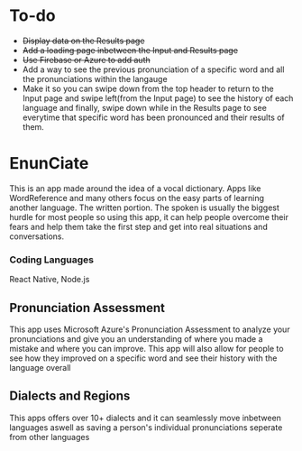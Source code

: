 # To-do
- ~~Display data on the Results page~~
- ~~Add a loading page inbetween the Input and Results page~~
- ~~Use Firebase or Azure to add auth~~
- Add a way to see the previous pronunciation of a specific word and all the pronunciations within the langauge
- Make it so you can swipe down from the top header to return to the Input page and swipe left(from the Input page) to see the history of each language and finally, swipe down while in the Results page to see everytime that specific word has been pronounced and their results of them. 

# EnunCiate
This is an app made around the idea of a vocal dictionary. Apps like WordReference and many others focus on the easy parts of learning another language. The written portion. The spoken is usually the biggest hurdle for most people so using this app, it can help people overcome their fears and help them take the first step and get into real situations and conversations.

### Coding Languages
React Native, Node.js


## Pronunciation Assessment
This app uses Microsoft Azure's Pronunciation Assessment to analyze your pronunciations and give you an understanding of where you made a mistake and where you can improve. This app will also allow for people to see how they improved on a specific word and see their history with the language overall

## Dialects and Regions
This apps offers over 10+ dialects and it can seamlessly move inbetween languages aswell as saving a person's individual pronunciations seperate from other languages
